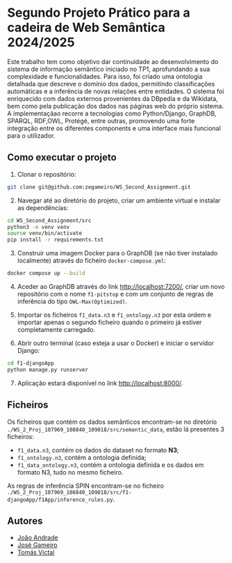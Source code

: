 # Segundo Projeto Prático para a cadeira de Web Semântica 2024/2025

Este trabalho tem como objetivo dar continuidade ao desenvolvimento do sistema de informação semântico iniciado no TP1, aprofundando a sua complexidade e funcionalidades. Para isso, foi criado uma ontologia detalhada que descreve o domínio dos dados, permitindo classificações automáticas e a inferência de novas relações entre entidades. O sistema foi enriquecido com dados externos provenientes da DBpedia e da Wikidata, bem como pela publicação dos dados nas páginas web do próprio sistema. A implementaçãao recorre a tecnologias como Python/Django, GraphDB, SPARQL, RDF,OWL, Protégé, entre outras, promovendo uma forte integração entre os diferentes components e uma interface mais funcional para o utilizador.

## Como executar o projeto

1. Clonar o repositório:
```bash
git clone git@github.com:zegameiro/WS_Second_Assignment.git
```

2. Navegar até ao diretório do projeto, criar um ambiente virtual e instalar as dependências:
```bash
cd WS_Second_Assignment/src
python3 -m venv venv
source venv/bin/activate
pip install -r requirements.txt
```
3. Construir uma imagem Docker para o GraphDB (se não tiver instalado localmente) através do ficheiro `docker-compose.yml`:
```bash
docker compose up --build
```

4. Aceder ao GraphDB através do link [http://localhost:7200/](http://localhost:7200/), criar um novo repositório com o nome `f1-pitstop` e com um conjunto de regras de inferência do tipo `OWL-Max(Optimized)`.

5. Importar os ficheiros `f1_data.n3` e `f1_ontology.n3` por esta ordem e importar apenas o segundo ficheiro quando o primeiro já estiver completamente carregado.

6. Abrir outro terminal (caso esteja a usar o Docker) e iniciar o servidor Django:
```bash
cd f1-djangoApp
python manage.py runserver
```

7. Aplicação estará disponível no link [http://localhost:8000/](http://localhost:8000/).

## Ficheiros

Os ficheiros que contém os dados semânticos encontram-se no diretório `./WS_2_Proj_107969_108840_109018/src/semantic_data`, estão lá presentes 3 ficheiros:
- `f1_data.n3`, contém os dados do dataset no formato **N3**;
- `f1_ontology.n3`, contém a ontologia definida;
- `f1_data_ontology.n3`, contém a ontologia definida e os dados em formato N3, tudo no mesmo ficheiro.

As regras de inferência SPIN encontram-se no ficheiro `./WS_2_Proj_107969_108840_109018/src/f1-djangoApp/f1App/inference_rules.py`.

## Autores

- [João Andrade](https://github.com/WildBunnie)
- [José Gameiro](https://github.com/zegameiro)
- [Tomás Victal](https://github.com/fungame2270)
